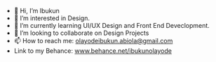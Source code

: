 - 👋 Hi, I’m Ibukun
- 👀 I’m interested in Design.
- 🌱 I’m currently learning UI/UX Design and Front End Deveclopment.
- 💞️ I’m looking to collaborate on Design Projects
- 📫 How to reach me: olayodeibukun.abiola@gmail.com 
- Link to my Behance: www.behance.net/ibukunolayode

<!---
Ibukun03/Ibukun03 is a ✨ special ✨ repository because its `README.md` (this file) appears on your GitHub profile.
You can click the Preview link to take a look at your changes.
--->
